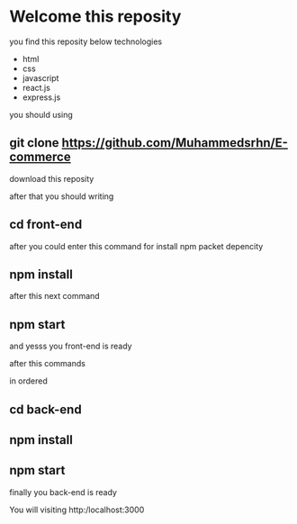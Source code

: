 # Welcome this reposity

you find this reposity below technologies

* html
* css
* javascript
* react.js
* express.js

you should using 
## git clone https://github.com/Muhammedsrhn/E-commerce

download this reposity

after that you should writing

## cd front-end

after you could enter this command for install npm packet depencity
## npm install

after this next command
## npm start
and yesss you front-end is ready

after this commands 

in ordered

## cd back-end
## npm install
## npm start

finally you back-end is ready

You will visiting http:/localhost:3000

